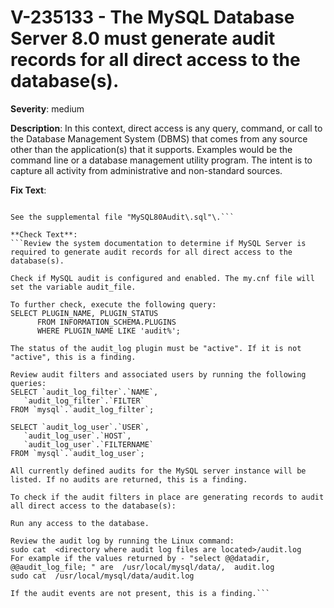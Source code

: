 # V-235133 - The MySQL Database Server 8.0 must generate audit records for all direct access to the database(s).

**Severity**: medium

**Description**:
In this context, direct access is any query, command, or call to the Database Management System (DBMS) that comes from any source other than the application(s) that it supports. Examples would be the command line or a database management utility program. The intent is to capture all activity from administrative and non-standard sources.

**Fix Text**:
```If currently required, configure the MySQL Database Server to produce audit records for all direct access to the database\(s\)\.

See the supplemental file "MySQL80Audit\.sql"\.```

**Check Text**:
```Review the system documentation to determine if MySQL Server is required to generate audit records for all direct access to the database(s).

Check if MySQL audit is configured and enabled. The my.cnf file will set the variable audit_file.

To further check, execute the following query: 
SELECT PLUGIN_NAME, PLUGIN_STATUS
      FROM INFORMATION_SCHEMA.PLUGINS
      WHERE PLUGIN_NAME LIKE 'audit%';

The status of the audit_log plugin must be "active". If it is not "active", this is a finding.

Review audit filters and associated users by running the following queries:
SELECT `audit_log_filter`.`NAME`,
   `audit_log_filter`.`FILTER`
FROM `mysql`.`audit_log_filter`;

SELECT `audit_log_user`.`USER`,
   `audit_log_user`.`HOST`,
   `audit_log_user`.`FILTERNAME`
FROM `mysql`.`audit_log_user`;

All currently defined audits for the MySQL server instance will be listed. If no audits are returned, this is a finding.

To check if the audit filters in place are generating records to audit all direct access to the database(s):

Run any access to the database.

Review the audit log by running the Linux command:
sudo cat  <directory where audit log files are located>/audit.log
For example if the values returned by - "select @@datadir, @@audit_log_file; " are  /usr/local/mysql/data/,  audit.log 
sudo cat  /usr/local/mysql/data/audit.log

If the audit events are not present, this is a finding.```
